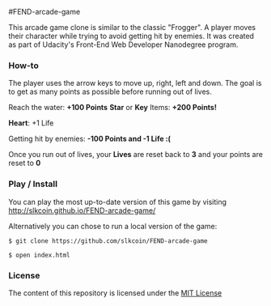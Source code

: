 #FEND-arcade-game

This arcade game clone is similar to the classic "Frogger". A player moves their
character while trying to avoid getting hit by enemies. It was created as part of
Udacity's Front-End Web Developer Nanodegree program.

### How-to

The player uses the arrow keys to move up, right, left and down.
The goal is to get as many points as possible before running out of lives.

Reach the water: **+100 Points**
**Star** or **Key** Items: **+200 Points!**

**Heart**: +1 Life

Getting hit by enemies: **-100 Points and -1 Life :(**

Once you run out of lives, your **Lives** are reset back to **3** and your points are reset to **0**

### Play / Install

You can play the most up-to-date version of this game by visiting http://slkcoin.github.io/FEND-arcade-game/

Alternatively you can chose to run a local version of the game:

`$ git clone https://github.com/slkcoin/FEND-arcade-game`

`$ open index.html`

### License

The content of this repository is licensed under the [MIT License](https://opensource.org/licenses/MIT)
